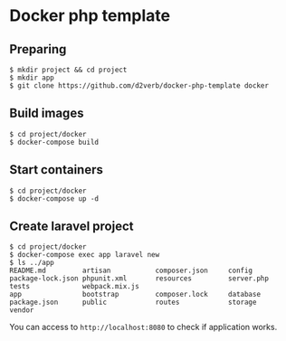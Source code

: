 # Docker php template

## Preparing
```
$ mkdir project && cd project
$ mkdir app
$ git clone https://github.com/d2verb/docker-php-template docker
```

## Build images
```
$ cd project/docker
$ docker-compose build
```

## Start containers
```
$ cd project/docker
$ docker-compose up -d
```

## Create laravel project
```
$ cd project/docker
$ docker-compose exec app laravel new
$ ls ../app
README.md         artisan           composer.json     config            package-lock.json phpunit.xml       resources         server.php        tests             webpack.mix.js
app               bootstrap         composer.lock     database          package.json      public            routes            storage           vendor
```

You can access to `http://localhost:8080` to check if application works.
